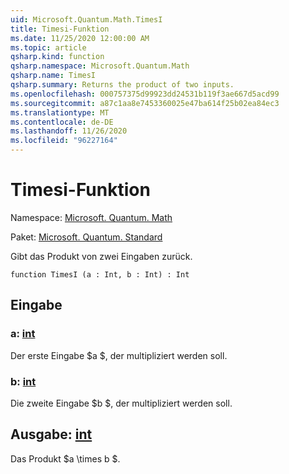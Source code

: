 ```yaml
---
uid: Microsoft.Quantum.Math.TimesI
title: Timesi-Funktion
ms.date: 11/25/2020 12:00:00 AM
ms.topic: article
qsharp.kind: function
qsharp.namespace: Microsoft.Quantum.Math
qsharp.name: TimesI
qsharp.summary: Returns the product of two inputs.
ms.openlocfilehash: 000757375d99923dd24531b119f3ae667d5acd99
ms.sourcegitcommit: a87c1aa8e7453360025e47ba614f25b02ea84ec3
ms.translationtype: MT
ms.contentlocale: de-DE
ms.lasthandoff: 11/26/2020
ms.locfileid: "96227164"
---
```

# <a name="timesi-function"></a>Timesi-Funktion

Namespace: [Microsoft. Quantum. Math](xref:Microsoft.Quantum.Math)

Paket: [Microsoft. Quantum. Standard](https://nuget.org/packages/Microsoft.Quantum.Standard)


Gibt das Produkt von zwei Eingaben zurück.

```qsharp
function TimesI (a : Int, b : Int) : Int
```


## <a name="input"></a>Eingabe

### <a name="a--int"></a>a: [int](xref:microsoft.quantum.lang-ref.int)

Der erste Eingabe $a $, der multipliziert werden soll.


### <a name="b--int"></a>b: [int](xref:microsoft.quantum.lang-ref.int)

Die zweite Eingabe $b $, der multipliziert werden soll.



## <a name="output--int"></a>Ausgabe: [int](xref:microsoft.quantum.lang-ref.int)

Das Produkt $a \times b $.